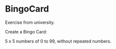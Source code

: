 # BingoCard
Exercise from university.

Create a Bingo Card:

5 x 5 numbers of 0 to 99, without repeated numbers.
